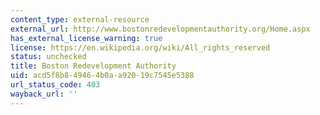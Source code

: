 ```yaml
---
content_type: external-resource
external_url: http://www.bostonredevelopmentauthority.org/Home.aspx
has_external_license_warning: true
license: https://en.wikipedia.org/wiki/All_rights_reserved
status: unchecked
title: Boston Redevelopment Authority
uid: acd5f8b8-4946-4b0a-a920-19c7545e5388
url_status_code: 403
wayback_url: ''
---
```

